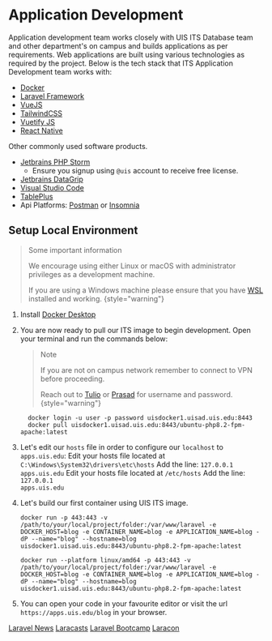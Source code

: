 # Application Development

Application development team works closely with UIS ITS Database team and other department's on campus and builds applications as per requirements.
Web applications are built using various technologies as required by the project. Below is the tech stack that ITS Application Development team works with:

- [Docker](https://www.docker.com/)
- [Laravel Framework](https://laravel.com)
- [VueJS](https://vuejs.org)
- [TailwindCSS](https://tailwindcss.com)
- [Vuetify JS](https://vuetifyjs.com)
- [React Native](https://reactnative.dev/)

Other commonly used software products.
- [Jetbrains PHP Storm](https://www.jetbrains.com/phpstorm/)
  - Ensure you signup using `@uis` account to receive free license.
- [Jetbrains DataGrip](https://www.jetbrains.com/datagrip/)
- [Visual Studio Code](https://code.visualstudio.com/)
- [TablePlus](https://tableplus.com/)
- Api Platforms: [Postman](https://www.postman.com/) or [Insomnia](https://insomnia.rest/)


## Setup Local Environment

> Some important information
>
> We encourage using either Linux or macOS with administrator privileges as a development machine.
>
> If you are using a Windows machine please ensure that you have [WSL](https://learn.microsoft.com/en-us/windows/wsl/install) installed and working.
> {style="warning"}

1. Install [Docker Desktop](https://www.docker.com/products/docker-desktop/)
2. You are now ready to pull our ITS image to begin development. Open your terminal and run the commands below:

    >    Note
    >
    >    If you are not on campus network remember to connect to VPN before proceeding.
    > 
    >    Reach out to [Tulio](mailto:tllos1@uis.edu) or [Prasad](mailto:pchin3@uis.edu) for username and password.
       {style="warning"}
    
    ```Shell
      docker login -u user -p password uisdocker1.uisad.uis.edu:8443
      docker pull uisdocker1.uisad.uis.edu:8443/ubuntu-php8.2-fpm-apache:latest
   ```
3. Let's edit our `hosts` file in order to configure our `localhost` to `apps.uis.edu`:
    <tabs>
    <tab title="Windows">
        <procedure>
        <step>Edit your hosts file located at <code>C:\Windows\System32\drivers\etc\hosts</code></step>
        <step>Add the line: <code>127.0.0.1    apps.uis.edu</code></step>
        </procedure>
    </tab>
    <tab title="macOS/Linux">
        <procedure>
        <step>Edit your hosts file located at <code>/etc/hosts</code></step>
        <step>Add the line: <code>127.0.0.1    apps.uis.edu</code></step>
        </procedure>
    </tab>
    </tabs>
4. Let's build our first container using UIS ITS image.
    <tabs>
    <tab title="All other Chips">
    
    ```Shell
    docker run -p 443:443 -v /path/to/your/local/project/folder:/var/www/laravel -e DOCKER_HOST=blog -e CONTAINER_NAME=blog -e APPLICATION_NAME=blog -dP --name="blog" --hostname=blog uisdocker1.uisad.uis.edu:8443/ubuntu-php8.2-fpm-apache:latest
    ```
    </tab>
    <tab title="macOS M chips">
    
    ```Shell
    docker run --platform linux/amd64 -p 443:443 -v /path/to/your/local/project/folder:/var/www/laravel -e DOCKER_HOST=blog -e CONTAINER_NAME=blog -e APPLICATION_NAME=blog -dP --name="blog" --hostname=blog uisdocker1.uisad.uis.edu:8443/ubuntu-php8.2-fpm-apache:latest
    ```
    </tab>
    </tabs>
5. You can open your code in your favourite editor or visit the url `https://apps.uis.edu/blog` in your browser.

<seealso>
    <category ref="ref">
         <a href="https://laravel-news.com/">Laravel News</a>
         <a href="https://laracasts.com/">Laracasts</a>
         <a href="https://bootcamp.laravel.com/">Laravel Bootcamp</a>
         <a href="https://www.youtube.com/@LaravelPHP/videos">Laracon</a>
    </category>
</seealso>
